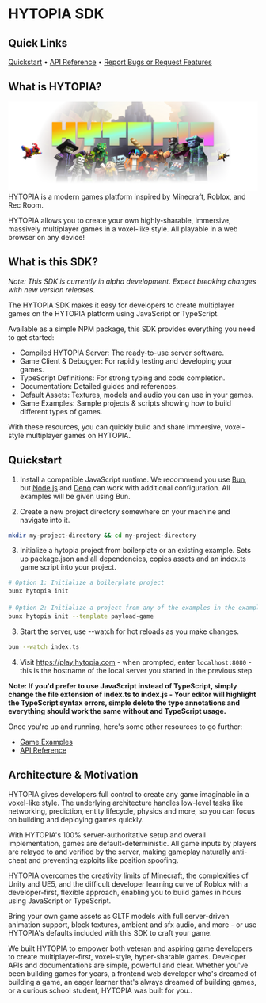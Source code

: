 # HYTOPIA SDK

## Quick Links
[Quickstart](#quickstart) • [API Reference](./docs/server.md) • [Report Bugs or Request Features](https://github.com/hytopiagg/sdk/issues)

## What is HYTOPIA?

![HYTOPIA Banner](./readme/assets/banner.png)
HYTOPIA is a modern games platform inspired by Minecraft, Roblox, and Rec Room.

HYTOPIA allows you to create your own highly-sharable, immersive, massively multiplayer games in a voxel-like style. All playable in a web browser on any device!

## What is this SDK?

*Note: This SDK is currently in alpha development. Expect breaking changes with new version releases.*

The HYTOPIA SDK makes it easy for developers to create multiplayer games on the HYTOPIA platform using JavaScript or TypeScript. 

Available as a simple NPM package, this SDK provides everything you need to get started:

- Compiled HYTOPIA Server: The ready-to-use server software.
- Game Client & Debugger: For rapidly testing and developing your games.
- TypeScript Definitions: For strong typing and code completion.
- Documentation: Detailed guides and references.
- Default Assets: Textures, models and audio you can use in your games.
- Game Examples: Sample projects & scripts showing how to build different types of games.

With these resources, you can quickly build and share immersive, voxel-style multiplayer games on HYTOPIA.

## Quickstart

1. Install a compatible JavaScript runtime. We recommend you use [Bun](https://bun.sh/), but [Node.js](https://nodejs.org/) and [Deno](https://deno.com/) can work with additional configuration. All examples will be given using Bun.

2. Create a new project directory somewhere on your machine and navigate into it.
```bash
mkdir my-project-directory && cd my-project-directory
```

3. Initialize a hytopia project from boilerplate or an existing example. Sets up package.json and all dependencies, copies assets and an index.ts game script into your project.
```bash
# Option 1: Initialize a boilerplate project
bunx hytopia init

# Option 2: Initialize a project from any of the examples in the examples directory like so:
bunx hytopia init --template payload-game
```

3. Start the server, use --watch for hot reloads as you make changes.
```bash
bun --watch index.ts
```

4. Visit https://play.hytopia.com - when prompted, enter `localhost:8080` - this is the hostname of the local server you started in the previous step.

**Note: If you'd prefer to use JavaScript instead of TypeScript, simply change the file extension of index.ts to index.js - Your editor will highlight the TypeScript syntax errors, simple delete the type annotations and everything should work the same without and TypeScript usage.**

Once you're up and running, here's some other resources to go further:
- [Game Examples](./examples)
- [API Reference](./docs/server.md)

## Architecture & Motivation

HYTOPIA gives developers full control to create any game imaginable in a voxel-like style. The underlying architecture handles low-level tasks like networking, prediction, entity lifecycle, physics and more, so you can focus on building and deploying games quickly.

With HYTOPIA's 100% server-authoritative setup and overall implementation, games are default-deterministic. All game inputs by players are relayed to and verified by the server, making gameplay naturally anti-cheat and preventing exploits like position spoofing.

HYTOPIA overcomes the creativity limits of Minecraft, the complexities of Unity and UE5, and the difficult developer learning curve of Roblox with a developer-first, flexible approach, enabling you to build games in hours using JavaScript or TypeScript.

Bring your own game assets as GLTF models with full server-driven animation support, block textures, ambient and sfx audio, and more - or use HYTOPIA's defaults included with this SDK to craft your game.

We built HYTOPIA to empower both veteran and aspiring game developers to create multiplayer-first, voxel-style, hyper-sharable games. Developer APIs and documentations are simple, powerful and clear. Whether you've been building games for years, a frontend web developer who's dreamed of building a game, an eager learner that's always dreamed of building games, or a curious school student, HYTOPIA was built for you..
